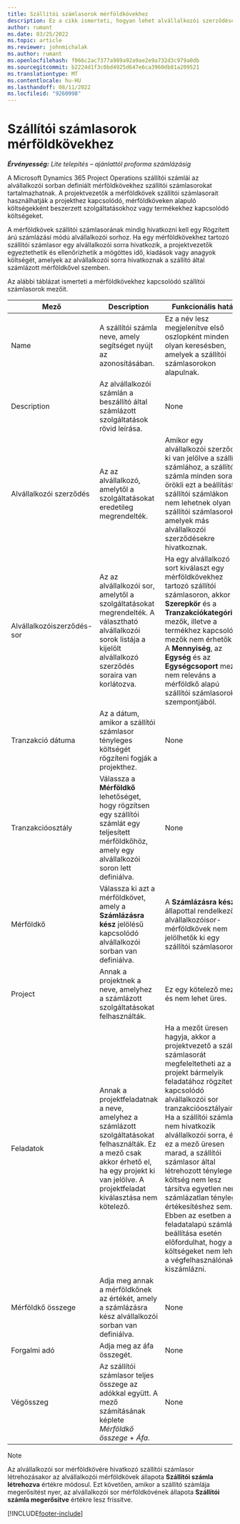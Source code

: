```yaml
---
title: Szállítói számlasorok mérföldkövekhez
description: Ez a cikk ismerteti, hogyan lehet alvállalkozói szerződésen létrehozni a szállító számlasorokat a mérföldkövek számára.
author: rumant
ms.date: 03/25/2022
ms.topic: article
ms.reviewer: johnmichalak
ms.author: rumant
ms.openlocfilehash: f066c2ac7377a989a92a9ae2e9a732d3c979a0db
ms.sourcegitcommit: b2224d1f3c0bd4925d647e6ca3960db81a209521
ms.translationtype: MT
ms.contentlocale: hu-HU
ms.lasthandoff: 08/11/2022
ms.locfileid: "9260998"
---
```

# <a name="vendor-invoice-lines-for-milestones"></a>Szállítói számlasorok mérföldkövekhez

_**Érvényesség:** Lite telepítés – ajánlattól proforma számlázásig_

A Microsoft Dynamics 365 Project Operations szállítói számlái az alvállalkozói sorban definiált mérföldkövekhez szállítói számlasorokat tartalmazhatnak. A projektvezetők a mérföldkövek szállítói számlasorait használhatják a projekthez kapcsolódó, mérföldköveken alapuló költségekként beszerzett szolgáltatásokhoz vagy termékekhez kapcsolódó költségeket.

A mérföldkövek szállítói számlasorának mindig hivatkozni kell egy Rögzített árú számlázási módú alvállalkozói sorhoz. Ha egy mérföldkövekhez tartozó szállítói számlasor egy alvállalkozói sorra hivatkozik, a projektvezetők egyeztethetik és ellenőrizhetik a mögöttes idő, kiadások vagy anagyok költségét, amelyek az alvállalkozói sorra hivatkoznak a szállító által számlázott mérföldkővel szemben.

Az alábbi táblázat ismerteti a mérföldkövekhez kapcsolódó szállítói számlasorok mezőit.

| Mező | Description | Funkcionális hatás |
| --- | --- | --- |
| Name | A szállítói számla neve, amely segítséget nyújt az azonosításában. | Ez a név lesz megjelenítve első oszlopként minden olyan keresésben, amelyek a szállítói számlasorokon alapulnak. |
| Description | Az alvállalkozói számlán a beszállító által számlázott szolgáltatások rövid leírása. | None |
| Alvállalkozói szerződés | Az az alvállalkozó, amelytől a szolgáltatásokat eredetileg megrendelték. | Amikor egy alvállalkozói szerződés ki van jelölve a szállítói számlához, a szállítói számla minden sora örökli ezt a beállítást. A szállítói számlákon nem lehetnek olyan szállítói számlasorokat, amelyek más alvállalkozói szerződésekre hivatkoznak. |
| Alvállalkozóiszerződés-sor | Az az alvállalkozói sor, amelytől a szolgáltatásokat megrendelték. A választható alvállalkozói sorok listája a kijelölt alvállalkozó szerződés soraira van korlátozva. | Ha egy alvállalkozó sort kiválaszt egy mérföldkövekhez tartozó szállítói számlasoron, akkor a **Szerepkör** és a **Tranzakciókategória** mezők, illetve a termékhez kapcsolódó mezők nem érhetők el. A **Mennyiség**, az **Egység** és az **Egységcsoport** mező nem releváns a mérföldkő alapú szállítói számlasorok szempontjából. |
| Tranzakció dátuma | Az a dátum, amikor a szállítói számlasor tényleges költségét rögzíteni fogják a projekthez. | None |
| Tranzakcióosztály | Válassza a **Mérföldkő** lehetőséget, hogy rögzítsen egy szállítói számlát egy teljesített mérföldkőhöz, amely egy alvállalkozói soron lett definiálva. | None |
| Mérföldkő | Válassza ki azt a mérföldkövet, amely a **Számlázásra kész** jelölésű kapcsolódó alvállalkozói sorban van definiálva. | A **Számlázásra kész** állapottal rendelkező alvállalkozóisor-mérföldkövek nem jelölhetők ki egy szállítói számlasoron. |
| Project | Annak a projektnek a neve, amelyhez a számlázott szolgáltatásokat felhasználták. | Ez egy kötelező mező, és nem lehet üres. |
| Feladatok | Annak a projektfeladatnak a neve, amelyhez a számlázott szolgáltatásokat felhasználták. Ez a mező csak akkor érhető el, ha egy projekt ki van jelölve. A projektfeladat kiválasztása nem kötelező. | Ha a mezőt üresen hagyja, akkor a projektvezető a szállító számlasorát megfeleltetheti az a projekt bármelyik feladatához rögzített kapcsolódó alvállalkozói sor tranzakcióosztályainak. Ha a szállítói számlasor nem hivatkozik alvállalkozói sorra, és ez a mező üresen marad, a szállítói számlasor által létrehozott tényleges költség nem lesz társítva egyetlen nem számlázatlan tényleges értékesítéshez sem. Ebben az esetben a feladatalapú számlázás beállítása esetén előfordulhat, hogy a költségeket nem lehet a végfelhasználónak kiszámlázni. |
| Mérföldkő összege | Adja meg annak a mérföldkőnek az értékét, amely a számlázásra kész alvállalkozói sorban van definiálva. | None |
| Forgalmi adó | Adja meg az áfa összegét. | None |
| Végösszeg | Az szállítói számlasor teljes összege az adókkal együtt. A mező számításának képlete *Mérföldkő összege* + *Áfa*. | None |

> [!NOTE]
> Az alvállalkozói sor mérföldkövére hivatkozó szállítói számlasor létrehozásakor az alvállalkozói mérföldkövek állapota **Szállítói számla létrehozva** értékre módosul. Ezt követően, amikor a szállító számlája megerősítést nyer, az alvállalkozói sor mérföldkövének állapota **Szállítói számla megerősítve** értékre lesz frissítve.

[!INCLUDE[footer-include](../../includes/footer-banner.md)]
